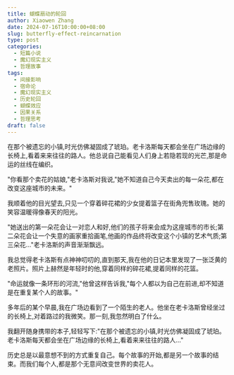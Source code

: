 ```yaml
---
title: 蝴蝶扇动的轮回
author: Xiaowen Zhang
date: 2024-07-16T10:00:00+08:00
slug: butterfly-effect-reincarnation
type: post
categories:
  - 短篇小说
  - 魔幻现实主义
  - 哲理故事
tags:
  - 间接影响
  - 宿命论
  - 魔幻现实主义
  - 历史轮回
  - 蝴蝶效应
  - 因果关系
  - 哲理思考
draft: false
---
```


在那个被遗忘的小镇,时光仿佛凝固成了琥珀。老卡洛斯每天都会坐在广场边缘的长椅上,看着来来往往的路人。他总说自己能看见人们身上若隐若现的光芒,那是命运的丝线在编织。

"你看那个卖花的姑娘,"老卡洛斯对我说,"她不知道自己今天卖出的每一朵花,都在改变这座城市的未来。"

我顺着他的目光望去,只见一个穿着碎花裙的少女提着篮子在街角兜售玫瑰。她的笑容温暖得像春天的阳光。

"她送出的第一朵花会让一对恋人和好,他们的孩子将来会成为这座城市的市长;第二朵花会让一个失意的画家重拾画笔,他画的作品终将改变这个小镇的艺术气质;第三朵花..."老卡洛斯的声音渐渐飘远。

我总觉得老卡洛斯有点神神叨叨的,直到那天,我在他的日记本里发现了一张泛黄的老照片。照片上赫然是年轻时的他,穿着同样的碎花裙,提着同样的花篮。

"命运就像一条环形的河流,"他曾这样告诉我,"每个人都以为自己在前进,却不知道是在重复某个人的故事。"

多年后的某个早晨,我在广场边看到了一个陌生的老人。他坐在老卡洛斯曾经坐过的长椅上,对着路过的我微笑。那一刻,我忽然明白了什么。

我翻开随身携带的本子,轻轻写下:"在那个被遗忘的小镇,时光仿佛凝固成了琥珀。老卡洛斯每天都会坐在广场边缘的长椅上,看着来来往往的路人..."

历史总是以最意想不到的方式重复自己。每个故事的开始,都是另一个故事的结束。而我们每个人,都是那个无意间改变世界的卖花人。
